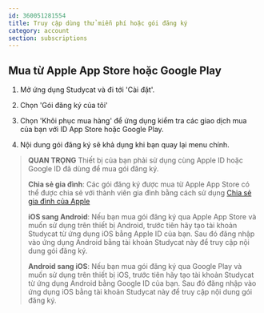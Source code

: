 ```yaml
---
id: 360051281554
title: Truy cập dùng thử miễn phí hoặc gói đăng ký
category: account
section: subscriptions
---
```



## Mua từ Apple App Store hoặc Google Play

1. Mở ứng dụng Studycat và đi tới 'Cài đặt'.

2. Chọn 'Gói đăng ký của tôi'

3. Chọn 'Khôi phục mua hàng' để ứng dụng kiểm tra các giao dịch mua của bạn với ID App Store hoặc Google Play.

4. Nội dung gói đăng ký sẽ khả dụng khi bạn quay lại menu chính.


> **QUAN TRỌNG**
Thiết bị của bạn phải sử dụng cùng Apple ID hoặc Google ID đã dùng để mua gói đăng ký.
>
> **Chia sẻ gia đình**: Các gói đăng ký được mua từ Apple App Store có thể được chia sẻ với thành viên gia đình bằng cách sử dụng [Chia sẻ gia đình của Apple](https://www.apple.com/family-sharing/)
>
> **iOS sang Android**: Nếu bạn mua gói đăng ký qua Apple App Store và muốn sử dụng trên thiết bị Android, trước tiên hãy tạo tài khoản Studycat từ ứng dụng iOS bằng Apple ID của bạn. Sau đó đăng nhập vào ứng dụng Android bằng tài khoản Studycat này để truy cập nội dung gói đăng ký.
>
> **Android sang iOS**: Nếu bạn mua gói đăng ký qua Google Play và muốn sử dụng trên thiết bị iOS, trước tiên hãy tạo tài khoản Studycat từ ứng dụng Android bằng Google ID của bạn. Sau đó đăng nhập vào ứng dụng iOS bằng tài khoản Studycat này để truy cập nội dung gói đăng ký.

